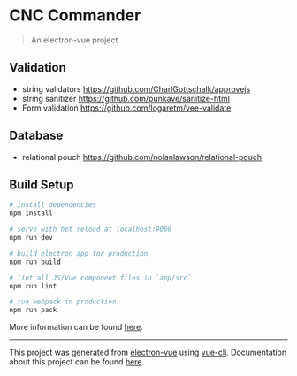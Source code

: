 # CNC Commander

> An electron-vue project

## Validation

- string validators https://github.com/CharlGottschalk/approvejs
- string sanitizer https://github.com/punkave/sanitize-html
- Form validation https://github.com/logaretm/vee-validate

## Database

- relational pouch https://github.com/nolanlawson/relational-pouch


## Build Setup

``` bash
# install dependencies
npm install

# serve with hot reload at localhost:9080
npm run dev

# build electron app for production
npm run build

# lint all JS/Vue component files in `app/src`
npm run lint

# run webpack in production
npm run pack
```
More information can be found [here](https://simulatedgreg.gitbooks.io/electron-vue/content/docs/npm_scripts.html).

---

This project was generated from [electron-vue](https://github.com/SimulatedGREG/electron-vue) using [vue-cli](https://github.com/vuejs/vue-cli). Documentation about this project can be found [here](https://simulatedgreg.gitbooks.io/electron-vue/content/index.html).
